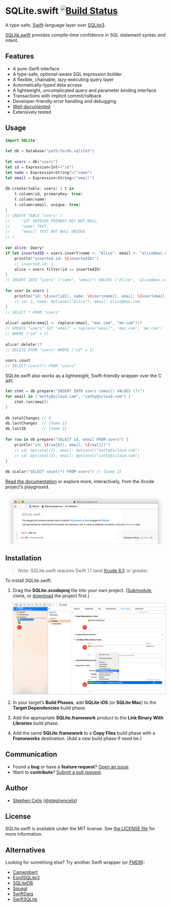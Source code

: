 # SQLite.swift [![Build Status][0.1]][0.2]

A type-safe, [Swift][1.1]-language layer over [SQLite3][1.2].

[SQLite.swift][1.3] provides compile-time confidence in SQL statement
syntax _and_ intent.

[0.1]: https://img.shields.io/travis/stephencelis/SQLite.swift/master.svg?style=flat
[0.2]: https://travis-ci.org/stephencelis/SQLite.swift
[1.1]: https://developer.apple.com/swift/
[1.2]: http://www.sqlite.org
[1.3]: https://github.com/stephencelis/SQLite.swift


## Features

 - A pure-Swift interface
 - A type-safe, optional-aware SQL expression builder
 - A flexible, chainable, lazy-executing query layer
 - Automatically-typed data access
 - A lightweight, uncomplicated query and parameter binding interface
 - Transactions with implicit commit/rollback
 - Developer-friendly error handling and debugging
 - [Well-documented][See Documentation]
 - Extensively tested

[See Documentation]: Documentation/Index.md#sqliteswift-documentation


## Usage

``` swift
import SQLite

let db = Database("path/to/db.sqlite3")

let users = db["users"]
let id = Expression<Int>("id")
let name = Expression<String?>("name")
let email = Expression<String>("email")

db.create(table: users) { t in
    t.column(id, primaryKey: true)
    t.column(name)
    t.column(email, unique: true)
}
// CREATE TABLE "users" (
//     "id" INTEGER PRIMARY KEY NOT NULL,
//     "name" TEXT,
//     "email" TEXT NOT NULL UNIQUE
// )

var alice: Query?
if let insertedID = users.insert(name <- "Alice", email <- "alice@mac.com") {
    println("inserted id: \(insertedID)")
    // inserted id: 1
    alice = users.filter(id == insertedID)
}
// INSERT INTO "users" ("name", "email") VALUES ('Alice', 'alice@mac.com')

for user in users {
    println("id: \(user[id]), name: \(user[name]), email: \(user[email])")
    // id: 1, name: Optional("Alice"), email: alice@mac.com
}
// SELECT * FROM "users"

alice?.update(email <- replace(email, "mac.com", "me.com"))?
// UPDATE "users" SET "email" = replace("email", 'mac.com', 'me.com')
// WHERE ("id" = 1)

alice?.delete()?
// DELETE FROM "users" WHERE ("id" = 1)

users.count
// SELECT count(*) FROM "users"
```

SQLite.swift also works as a lightweight, Swift-friendly wrapper over the C
API.

``` swift
let stmt = db.prepare("INSERT INTO users (email) VALUES (?)")
for email in ["betty@icloud.com", "cathy@icloud.com"] {
    stmt.run(email)
}

db.totalChanges // 3
db.lastChanges  // {Some 1}
db.lastID       // {Some 3}

for row in db.prepare("SELECT id, email FROM users") {
    println("id: \(row[0]), email: \(row[1])")
    // id: Optional(2), email: Optional("betty@icloud.com")
    // id: Optional(3), email: Optional("cathy@icloud.com")
}

db.scalar("SELECT count(*) FROM users") // {Some 2}
```

[Read the documentation][See Documentation] or explore more,
interactively, from the Xcode project’s playground.

![SQLite.playground Screen Shot](Documentation/Resources/playground@2x.png)


## Installation

> _Note:_ SQLite.swift requires Swift 1.1 (and [Xcode
> 6.1](https://developer.apple.com/xcode/downloads/)) or greater.

To install SQLite.swift:

 1. Drag the **SQLite.xcodeproj** file into your own project.
    ([Submodule][4.2], clone, or [download][4.3] the project first.)

    ![](Documentation/Resources/installation@2x.png)

 2. In your target’s **Build Phases**, add **SQLite iOS** (or **SQLite Mac**)
    to the **Target Dependencies** build phase.

 3. Add the appropriate **SQLite.framework** product to the
    **Link Binary With Libraries** build phase.

 4. Add the same **SQLite.framework** to a **Copy Files** build phase with a
    **Frameworks** destination. (Add a new build phase if need be.)

[4.1]: https://developer.apple.com/xcode/downloads/
[4.2]: http://git-scm.com/book/en/Git-Tools-Submodules
[4.3]: https://github.com/stephencelis/SQLite.swift/archive/master.zip


## Communication

 - Found a **bug** or have a **feature request**? [Open an issue][5.1].
 - Want to **contribute**? [Submit a pull request][5.2].

[5.1]: https://github.com/stephencelis/SQLite.swift/issues/new
[5.2]: https://github.com/stephencelis/SQLite.swift/fork


## Author

 - [Stephen Celis](mailto:stephen@stephencelis.com)
   ([@stephencelis](https://twitter.com/stephencelis))


## License

SQLite.swift is available under the MIT license. See [the LICENSE file][7.1]
for more information.

[7.1]: ./LICENSE.txt


## Alternatives

Looking for something else? Try another Swift wrapper (or [FMDB][8.1]):

 - [Camembert](https://github.com/remirobert/Camembert)
 - [EonilSQLite3](https://github.com/Eonil/SQLite3)
 - [SQLiteDB](https://github.com/FahimF/SQLiteDB)
 - [Squeal](https://github.com/nerdyc/Squeal)
 - [SwiftData](https://github.com/ryanfowler/SwiftData)
 - [SwiftSQLite](https://github.com/chrismsimpson/SwiftSQLite)

[8.1]: https://github.com/ccgus/fmdb
